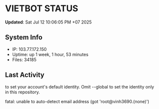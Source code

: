 # VIETBOT STATUS
**Updated**: Sat Jul 12 10:06:05 PM +07 2025

## System Info
- IP: 103.77.172.150
- Uptime: up 1 week, 1 hour, 53 minutes
- Files: 34185

## Last Activity

to set your account's default identity.
Omit --global to set the identity only in this repository.

fatal: unable to auto-detect email address (got 'root@vinh3690.(none)')
